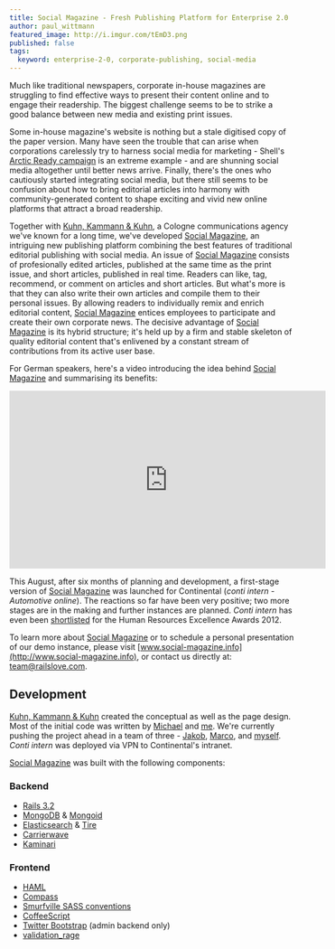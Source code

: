 ```yaml
---
title: Social Magazine - Fresh Publishing Platform for Enterprise 2.0
author: paul_wittmann
featured_image: http://i.imgur.com/tEmD3.png
published: false
tags:
  keyword: enterprise-2-0, corporate-publishing, social-media
---
```


Much like traditional newspapers, corporate in-house magazines are struggling to find effective ways to present their content online and to engage their readership. The biggest challenge seems to be to strike a good balance between new media and existing print issues.

Some in-house magazine's website is nothing but a stale digitised copy of the paper version. Many have seen the trouble that can arise when corporations carelessly try to harness social media for marketing - Shell's [Arctic Ready campaign](http://arcticready.com/social/gallery) is an extreme example - and are shunning social media altogether until better news arrive. Finally, there's the ones who cautiously started integrating social media, but there still seems to be confusion about how to bring editorial articles into harmony with community-generated content to shape exciting and vivid new online platforms that attract a broad readership.

Together with [Kuhn, Kammann &amp; Kuhn](http://www.kkundk.de), a Cologne communications agency we've known for a long time, we've developed [Social Magazine](http://www.social-magazine.info), an intriguing new publishing platform combining the best features of traditional editorial publishing with social media.
An issue of [Social Magazine](http://www.social-magazine.info) consists of profesionally edited articles, published at the same time as the print issue, and short articles, published in real time. Readers can like, tag, recommend, or comment on articles and short articles. But what's more is that they can also write their own articles and compile them to their personal issues. By allowing readers to individually remix and enrich editorial content, [Social Magazine](http://www.social-magazine.info) entices employees to participate and create their own corporate news. The decisive advantage of [Social Magazine](http://www.social-magazine.info) is its hybrid structure; it's held up by a firm and stable skeleton of quality editorial content that's enlivened by a constant stream of contributions from its active user base.

For German speakers, here's a video introducing the idea behind [Social Magazine](http://www.social-magazine.info) and summarising its benefits:
<iframe width="560" height="315" src="http://www.youtube.com/embed/1dzbhKD3x3E" frameborder="0" allowfullscreen></iframe>

This August, after six months of planning and development, a first-stage version of [Social Magazine](http://www.social-magazine.info) was launched for Continental (_conti intern - Automotive online_). The reactions so far have been very positive; two more stages are in the making and further instances are planned. _Conti intern_ has even been [shortlisted](http://www.hr-excellence-awards.de/shortlist) for the Human Resources Excellence Awards 2012.

To learn more about [Social Magazine](http://www.social-magazine.info) or to schedule a personal presentation of our demo instance, please visit [www.social-magazine.info](http://www.social-magazine.info), or contact us directly at: [team@railslove.com](mailto:team@railslove.com).


Development
-----------

[Kuhn, Kammann &amp; Kuhn](http://www.kkundk.de) created the conceptual as well as the page design. Most of the initial code was written by [Michael](http://railslove.com/team/michael_bumann) and [me](http://railslove.com/team/paul_wittmann). We're currently pushing the project ahead in a team of three - [Jakob](http://www.railslove.com/team/jakob_hilden), [Marco](http://www.railslove.com/team/marco_schaden), and [myself](http://railslove.com/team/paul_wittmann).
_Conti intern_ was deployed via VPN to Continental's intranet.

[Social Magazine](http://www.social-magazine.info) was built with the following components:

### Backend
* [Rails 3.2](http://rubyonrails.org)
* [MongoDB](http://www.mongodb.org) &amp; [Mongoid](http://two.mongoid.org)
* [Elasticsearch](http://www.elasticsearch.org) &amp; [Tire](https://github.com/karmi/tire)
* [Carrierwave](https://github.com/jnicklas/carrierwave)
* [Kaminari](https://github.com/amatsuda/kaminari)

### Frontend
* [HAML](http://haml.info)
* [Compass](http://compass-style.org)
* [Smurfville SASS conventions](https://github.com/railslove/smurfville)
* [CoffeeScript](http://coffeescript.org)
* [Twitter Bootstrap](http://twitter.github.com/bootstrap) (admin backend only)
* [validation_rage](https://github.com/bumi/validation_rage)
